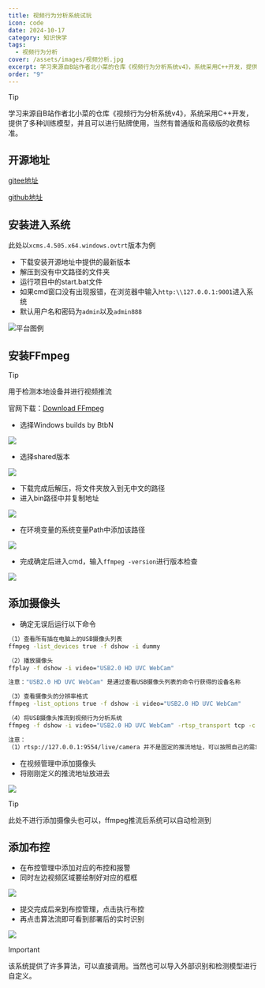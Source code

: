 ```yaml
---
title: 视频行为分析系统试玩
icon: code
date: 2024-10-17
category: 知识快学
tags:
  - 视频行为分析
cover: /assets/images/视频分析.jpg
excerpt: 学习来源自B站作者北小菜的仓库《视频行为分析系统v4》，系统采用C++开发，提供了多种训练模型，并且可以进行贴牌使用，当然有普通版和高级版的收费标准。
order: "9"
---
```

> [!tip]
> 学习来源自B站作者北小菜的仓库《视频行为分析系统v4》，系统采用C++开发，提供了多种训练模型，并且可以进行贴牌使用，当然有普通版和高级版的收费标准。

## 开源地址

[gitee地址](https://gitee.com/Vanishi/BXC_VideoAnalyzer_v4)

[github地址](https://github.com/beixiaocai/BXC_VideoAnalyzer_v4)

## 安装进入系统

此处以`xcms.4.505.x64.windows.ovtrt`版本为例

- 下载安装开源地址中提供的最新版本
- 解压到没有中文路径的文件夹
- 运行项目中的start.bat文件
- 如果cmd窗口没有出现报错，在浏览器中输入`http:\\127.0.0.1:9001`进入系统
- 默认用户名和密码为`admin`以及`admin888`

![平台图例](./images/视频行为分析/1.png)
## 安装FFmpeg

> [!tip]
> 用于检测本地设备并进行视频推流

官网下载：[Download FFmpeg](https://www.ffmpeg.org/download.html#build-windows)

- 选择Windows builds by BtbN

![](./images/视频行为分析/2.png)

- 选择shared版本

![](./images/视频行为分析/3.png)

- 下载完成后解压，将文件夹放入到无中文的路径
- 进入bin路径中并复制地址

![](./images/视频行为分析/4.png)

- 在环境变量的系统变量Path中添加该路径

![](./images/视频行为分析/5.png)

- 完成确定后进入cmd，输入`ffmpeg -version`进行版本检查

![](./images/视频行为分析/6.png)

## 添加摄像头

- 确定无误后运行以下命令

```cmd
（1）查看所有插在电脑上的USB摄像头列表
ffmpeg -list_devices true -f dshow -i dummy

（2）播放摄像头
ffplay -f dshow -i video="USB2.0 HD UVC WebCam"

注意："USB2.0 HD UVC WebCam" 是通过查看USB摄像头列表的命令行获得的设备名称

（3）查看摄像头的分辨率格式
ffmpeg -list_options true -f dshow -i video="USB2.0 HD UVC WebCam"

（4）将USB摄像头推流到视频行为分析系统
ffmpeg -f dshow -i video="USB2.0 HD UVC WebCam" -rtsp_transport tcp -c:v h264 -pix_fmt yuv420p -r 25 -s 1920*1080 -f rtsp rtsp://127.0.0.1:9554/live/camera

注意：
（1）rtsp://127.0.0.1:9554/live/camera 并不是固定的推流地址，可以按照自己的需求修改
```

- 在视频管理中添加摄像头
- 将刚刚定义的推流地址放进去

![](./images/视频行为分析/7.png)

> [!tip]
> 此处不进行添加摄像头也可以，ffmpeg推流后系统可以自动检测到

## 添加布控

- 在布控管理中添加对应的布控和报警
- 同时左边视频区域要绘制好对应的框框

![](./images/视频行为分析/8.png)

- 提交完成后来到布控管理，点击执行布控
- 再点击算法流即可看到部署后的实时识别

![](./images/视频行为分析/9.png)

> [!important]
> 该系统提供了许多算法，可以直接调用。当然也可以导入外部识别和检测模型进行自定义。

